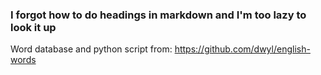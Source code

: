 ### I forgot how to do headings in markdown and I'm too lazy to look it up
Word database and python script from: https://github.com/dwyl/english-words